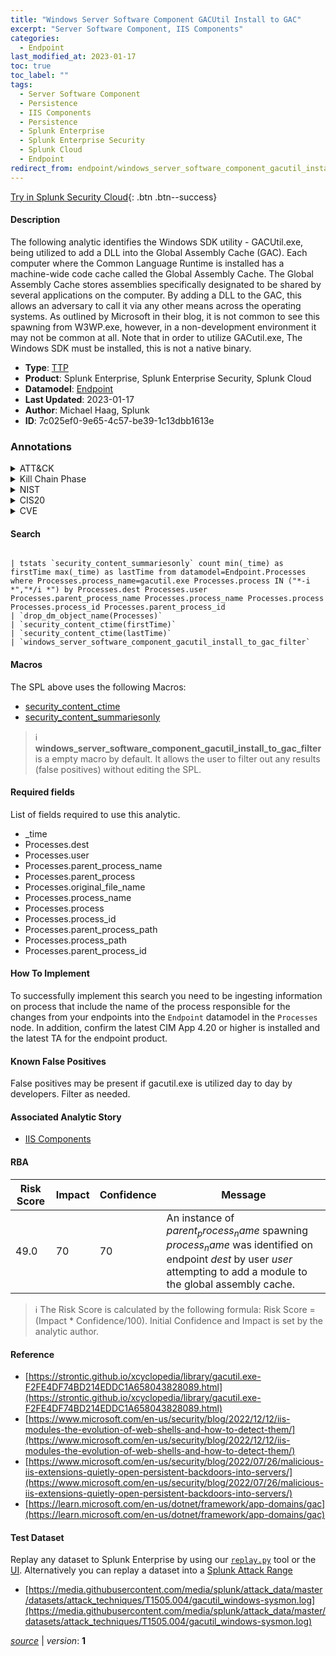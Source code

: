 ```yaml
---
title: "Windows Server Software Component GACUtil Install to GAC"
excerpt: "Server Software Component, IIS Components"
categories:
  - Endpoint
last_modified_at: 2023-01-17
toc: true
toc_label: ""
tags:
  - Server Software Component
  - Persistence
  - IIS Components
  - Persistence
  - Splunk Enterprise
  - Splunk Enterprise Security
  - Splunk Cloud
  - Endpoint
redirect_from: endpoint/windows_server_software_component_gacutil_install_to_gac/
---
```




[Try in Splunk Security Cloud](https://www.splunk.com/en_us/cyber-security.html){: .btn .btn--success}

#### Description

The following analytic identifies the Windows SDK utility - GACUtil.exe, being utilized to add a DLL into the Global Assembly Cache (GAC). Each computer where the Common Language Runtime is installed has a machine-wide code cache called the Global Assembly Cache. The Global Assembly Cache stores assemblies specifically designated to be shared by several applications on the computer. By adding a DLL to the GAC, this allows an adversary to call it via any other means across the operating systems. As outlined by Microsoft in their blog, it is not common to see this spawning from W3WP.exe, however, in a non-development environment it may not be common at all. Note that in order to utilize GACutil.exe, The Windows SDK must be installed, this is not a native binary.

- **Type**: [TTP](https://github.com/splunk/security_content/wiki/Detection-Analytic-Types)
- **Product**: Splunk Enterprise, Splunk Enterprise Security, Splunk Cloud
- **Datamodel**: [Endpoint](https://docs.splunk.com/Documentation/CIM/latest/User/Endpoint)
- **Last Updated**: 2023-01-17
- **Author**: Michael Haag, Splunk
- **ID**: 7c025ef0-9e65-4c57-be39-1c13dbb1613e

### Annotations
<details>
  <summary>ATT&CK</summary>

<div markdown="1">

#### [ATT&CK](https://attack.mitre.org/)

| ID          | Technique   | Tactic         |
| ----------- | ----------- |--------------- |
| [T1505](https://attack.mitre.org/techniques/T1505/) | Server Software Component | Persistence |

| [T1505.004](https://attack.mitre.org/techniques/T1505/004/) | IIS Components | Persistence |

</div>
</details>


<details>
  <summary>Kill Chain Phase</summary>

<div markdown="1">

* Installation


</div>
</details>


<details>
  <summary>NIST</summary>

<div markdown="1">

* DE.CM



</div>
</details>

<details>
  <summary>CIS20</summary>

<div markdown="1">

* CIS 3
* CIS 5
* CIS 16



</div>
</details>

<details>
  <summary>CVE</summary>

<div markdown="1">


</div>
</details>


#### Search

```

| tstats `security_content_summariesonly` count min(_time) as firstTime max(_time) as lastTime from datamodel=Endpoint.Processes where Processes.process_name=gacutil.exe Processes.process IN ("*-i *","*/i *") by Processes.dest Processes.user Processes.parent_process_name Processes.process_name Processes.process Processes.process_id Processes.parent_process_id 
| `drop_dm_object_name(Processes)` 
| `security_content_ctime(firstTime)` 
| `security_content_ctime(lastTime)` 
| `windows_server_software_component_gacutil_install_to_gac_filter`
```

#### Macros
The SPL above uses the following Macros:
* [security_content_ctime](https://github.com/splunk/security_content/blob/develop/macros/security_content_ctime.yml)
* [security_content_summariesonly](https://github.com/splunk/security_content/blob/develop/macros/security_content_summariesonly.yml)

> :information_source:
> **windows_server_software_component_gacutil_install_to_gac_filter** is a empty macro by default. It allows the user to filter out any results (false positives) without editing the SPL.



#### Required fields
List of fields required to use this analytic.
* _time
* Processes.dest
* Processes.user
* Processes.parent_process_name
* Processes.parent_process
* Processes.original_file_name
* Processes.process_name
* Processes.process
* Processes.process_id
* Processes.parent_process_path
* Processes.process_path
* Processes.parent_process_id



#### How To Implement
To successfully implement this search you need to be ingesting information on process that include the name of the process responsible for the changes from your endpoints into the `Endpoint` datamodel in the `Processes` node. In addition, confirm the latest CIM App 4.20 or higher is installed and the latest TA for the endpoint product.
#### Known False Positives
False positives may be present if gacutil.exe is utilized day to day by developers. Filter as needed.

#### Associated Analytic Story
* [IIS Components](/stories/iis_components)




#### RBA

| Risk Score  | Impact      | Confidence   | Message      |
| ----------- | ----------- |--------------|--------------|
| 49.0 | 70 | 70 | An instance of $parent_process_name$ spawning $process_name$ was identified on endpoint $dest$ by user $user$ attempting to add a module to the global assembly cache. |


> :information_source:
> The Risk Score is calculated by the following formula: Risk Score = (Impact * Confidence/100). Initial Confidence and Impact is set by the analytic author.


#### Reference

* [https://strontic.github.io/xcyclopedia/library/gacutil.exe-F2FE4DF74BD214EDDC1A658043828089.html](https://strontic.github.io/xcyclopedia/library/gacutil.exe-F2FE4DF74BD214EDDC1A658043828089.html)
* [https://www.microsoft.com/en-us/security/blog/2022/12/12/iis-modules-the-evolution-of-web-shells-and-how-to-detect-them/](https://www.microsoft.com/en-us/security/blog/2022/12/12/iis-modules-the-evolution-of-web-shells-and-how-to-detect-them/)
* [https://www.microsoft.com/en-us/security/blog/2022/07/26/malicious-iis-extensions-quietly-open-persistent-backdoors-into-servers/](https://www.microsoft.com/en-us/security/blog/2022/07/26/malicious-iis-extensions-quietly-open-persistent-backdoors-into-servers/)
* [https://learn.microsoft.com/en-us/dotnet/framework/app-domains/gac](https://learn.microsoft.com/en-us/dotnet/framework/app-domains/gac)



#### Test Dataset
Replay any dataset to Splunk Enterprise by using our [`replay.py`](https://github.com/splunk/attack_data#using-replaypy) tool or the [UI](https://github.com/splunk/attack_data#using-ui).
Alternatively you can replay a dataset into a [Splunk Attack Range](https://github.com/splunk/attack_range#replay-dumps-into-attack-range-splunk-server)

* [https://media.githubusercontent.com/media/splunk/attack_data/master/datasets/attack_techniques/T1505.004/gacutil_windows-sysmon.log](https://media.githubusercontent.com/media/splunk/attack_data/master/datasets/attack_techniques/T1505.004/gacutil_windows-sysmon.log)



[*source*](https://github.com/splunk/security_content/tree/develop/detections/endpoint/windows_server_software_component_gacutil_install_to_gac.yml) \| *version*: **1**